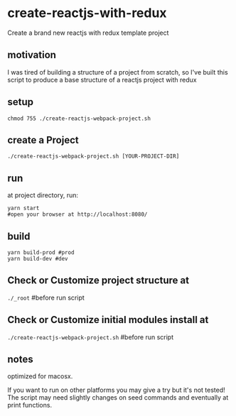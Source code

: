 # create-reactjs-with-redux
Create a brand new reactjs with redux template project 

## motivation
I was tired of building a structure of a project from scratch, so I've built this script to produce a base structure of a reactjs project with redux

## setup

```shell
chmod 755 ./create-reactjs-webpack-project.sh 
```

## create a Project

```shell
./create-reactjs-webpack-project.sh [YOUR-PROJECT-DIR]
```

## run 
at project directory, run:
```shell
yarn start
#open your browser at http://localhost:8080/
```

## build

```shell
yarn build-prod #prod
yarn build-dev #dev
```

## Check or Customize project structure at 
```./_root``` #before run script

## Check or Customize initial modules install at 
```./create-reactjs-webpack-project.sh``` #before run script

## notes
optimized for macosx. 

If you want to run on other platforms you may give a try but it's not tested! The script may need slightly changes on seed commands and eventually at print functions.


